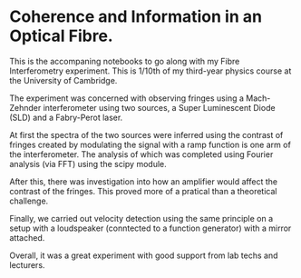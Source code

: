 # Coherence and Information in an Optical Fibre.

This is the accompaning notebooks to go along with my Fibre Interferometry experiment. This is 1/10th of my third-year physics course at the University of Cambridge.

The experiment was concerned with observing fringes using a Mach-Zehnder interferometer using two sources, a Super Luminescent Diode (SLD) and a Fabry-Perot laser.

At first the spectra of the two sources were inferred using the contrast of fringes created by modulating the signal with a ramp function is one arm of the interferometer. The analysis of which was completed using Fourier analysis (via FFT) using the scipy module.

After this, there was investigation into how an amplifier would affect the contrast of the fringes. This proved more of a pratical than a theoretical challenge.

Finally, we carried out velocity detection using the same principle on a setup with a loudspeaker (conntected to a function generator) with a mirror attached.

Overall, it was a great experiment with good support from lab techs and lecturers.
